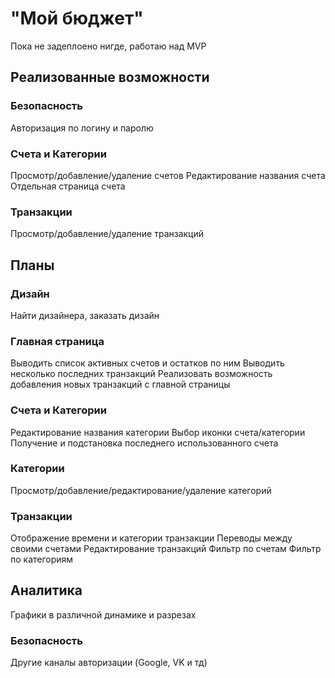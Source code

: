 # "Мой бюджет"

Пока не задеплоено нигде, работаю над MVP

## Реализованные возможности

### Безопасность

Авторизация по логину и паролю

### Счета и Категории

Просмотр/добавление/удаление счетов
Редактирование названия счета
Отдельная страница счета

### Транзакции

Просмотр/добавление/удаление транзакций

## Планы

### Дизайн

Найти дизайнера, заказать дизайн

### Главная страница

Выводить список активных счетов и остатков по ним
Выводить несколько последних транзакций
Реализовать возможность добавления новых транзакций с главной страницы

### Счета и Категории

Редактирование названия категории
Выбор иконки счета/категории
Получение и подстановка последнего использованного счета

### Категории

Просмотр/добавление/редактирование/удаление категорий

### Транзакции

Отображение времени и категории транзакции
Переводы между своими счетами
Редактирование транзакций
Фильтр по счетам
Фильтр по категориям

## Аналитика

Графики в различной динамике и разрезах

### Безопасность

Другие каналы авторизации (Google, VK и тд)
